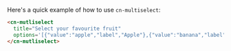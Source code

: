 Here's a quick example of how to use `cn-multiselect`:

```html
<cn-mutliselect 
  title="Select your favourite fruit"
  options='[{"value":"apple","label","Apple"},{"value":"banana","label","Banana"}]'>
</cn-mutliselect>
```
